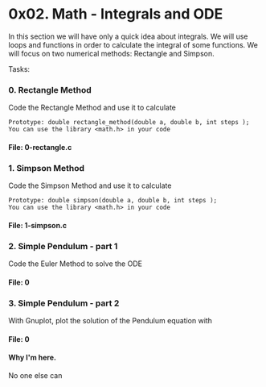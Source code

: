 # 0x02. Math - Integrals and ODE

In this section we will have only a quick idea about integrals. We will use loops and functions in order to calculate the integral of some functions. We will focus on two numerical methods: Rectangle and Simpson.

Tasks:
### 0. Rectangle Method 
Code the Rectangle Method and use it to calculate


    Prototype: double rectangle_method(double a, double b, int steps );
    You can use the library <math.h> in your code

#### File: 0-rectangle.c
### 1. Simpson Method 
Code the Simpson Method and use it to calculate

    Prototype: double simpson(double a, double b, int steps );
    You can use the library <math.h> in your code

#### File: 1-simpson.c
### 2. Simple Pendulum - part 1 
Code the Euler Method to solve the ODE
#### File: 0
### 3. Simple Pendulum - part 2 
With Gnuplot, plot the solution of the Pendulum equation with
#### File: 0

#### Why I'm here.
No one else can
